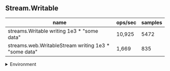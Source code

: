 ## Stream.Writable

|name|ops/sec|samples|
|-|-|-|
|streams.Writable writing 1e3 * "some data"|10,925|5472|
|streams.web.WritableStream writing 1e3 * "some data"|1,669|835|


<details>
<summary>Environment</summary>

* __Machine:__ linux x64 | 4 vCPUs | 7.6GB Mem
* __Run:__ Wed Oct 15 2025 22:49:57 GMT+0000 (Coordinated Universal Time)
* __Node:__ `v22.19.0`
</details>

<!--
{"environment":{"platform":"linux","arch":"x64","cpus":4,"totalMemory":7.597843170166016},"benchmarks":[{"name":"streams.Writable writing 1e3 * \"some data\"","samples":5472,"opsSec":10925.932026578152},{"name":"streams.web.WritableStream writing 1e3 * \"some data\"","samples":835,"opsSec":1669.8485280400214}]}-->
